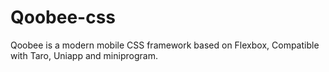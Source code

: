 # Qoobee-css

Qoobee is a modern mobile CSS framework based on Flexbox, Compatible with Taro, Uniapp and miniprogram.
